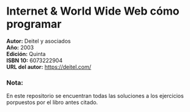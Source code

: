 # Internet & World Wide Web cómo programar
**Autor:** Deitel y asociados  
**Año:** 2003  
**Edición:** Quinta  
**ISBN 10:** 6073222904  
**URL del autor:** https://deitel.com/

### Nota:
En este repositorio se encuentran todas las soluciones a los ejercicios porpuestos por el libro antes citado.
